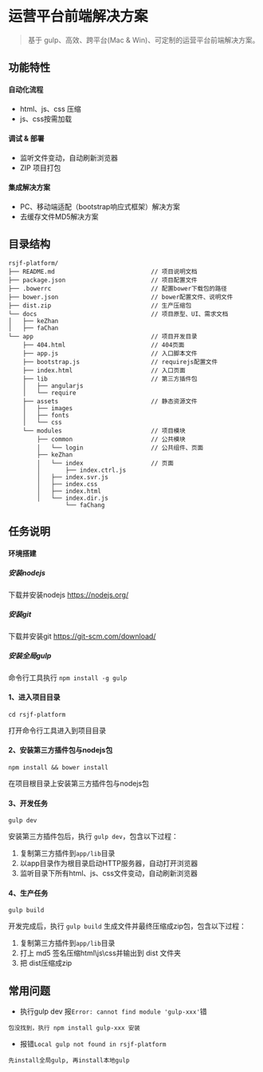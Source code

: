 # 运营平台前端解决方案
> 基于 gulp、高效、跨平台(Mac & Win)、可定制的运营平台前端解决方案。

## 功能特性
#### 自动化流程
- html、js、css 压缩
- js、css按需加载
#### 调试 & 部署
- 监听文件变动，自动刷新浏览器
- ZIP 项目打包
#### 集成解决方案
- PC、移动端适配（bootstrap响应式框架）解决方案
- 去缓存文件MD5解决方案

## 目录结构
```
rsjf-platform/
├── README.md  						    // 项目说明文档
├── package.json  						// 项目配置文件
├── .bowerrc 							// 配置bower下载包的路径
├── bower.json    						// bower配置文件、说明文件
├── dist.zip    						// 生产压缩包
└── docs           						// 项目原型、UI、需求文档
│   ├── keZhan
│   ├── faChan							
└── app           						// 项目开发目录
    ├── 404.html						// 404页面
    ├── app.js							// 入口脚本文件
    ├── bootstrap.js					// requirejs配置文件
    ├── index.html						// 入口页面
 	├── lib             				// 第三方插件包
 	│   ├── angularjs
 	│   └── require
 	├── assets             				// 静态资源文件
 	│   ├── images
 	│   ├── fonts
 	│   └── css
 	└── modules         				// 项目模块
 		├── common      				// 公共模块
 		│   └── login                   // 公共组件、页面
  		├── keZhan
 		│   └── index   				// 页面
 		│       ├── index.ctrl.js
 		│	├── index.svr.js
 		│	├── index.css
 		│	├── index.html
 		│	└── index.dir.js
                └── faChang
```

## 任务说明
#### 环境搭建
##### 安装nodejs
下载并安装nodejs   https://nodejs.org/
##### 安装git
下载并安装git  https://git-scm.com/download/
##### 安装全局gulp
命令行工具执行 `npm install -g gulp`

#### 1、进入项目目录
```
cd rsjf-platform
```
打开命令行工具进入到项目目录
#### 2、安装第三方插件包与nodejs包
```
npm install && bower install
```
在项目根目录上安装第三方插件包与nodejs包
#### 3、开发任务
```
gulp dev
```
安装第三方插件包后，执行 `gulp dev`，包含以下过程：

1. 复制第三方插件到`app/lib`目录
2. 以app目录作为根目录启动HTTP服务器，自动打开浏览器
3. 监听目录下所有html、js、css文件变动，自动刷新浏览器
#### 4、生产任务
```
gulp build
```
开发完成后，执行 `gulp build` 生成文件并最终压缩成zip包，包含以下过程：

1. 复制第三方插件到`app/lib`目录
2. 打上 md5 签名压缩html\js\css并输出到 dist 文件夹
3. 把 dist压缩成zip


## 常用问题
- 执行gulp dev 报`Error: cannot find module 'gulp-xxx'`错
```
包没找到，执行 npm install gulp-xxx 安装
```
- 报错`Local gulp not found in rsjf-platform`
```
先install全局gulp, 再install本地gulp
```
